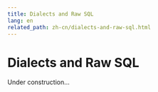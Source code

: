 ```yaml
---
title: Dialects and Raw SQL
lang: en
related_path: zh-cn/dialects-and-raw-sql.html
---
```


# Dialects and Raw SQL

Under construction...